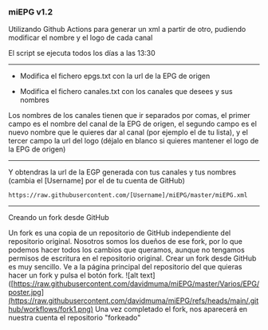 ### miEPG   v1.2

Utilizando Github Actions para generar un xml a partir de otro, pudiendo modificar el nombre y el logo de cada canal

El script se ejecuta todos los días a las 13:30

***
- Modifica el fichero epgs.txt con la url de la EPG de origen

- Modifica el fichero canales.txt con los canales que desees y sus nombres

Los nombres de los canales tienen que ir separados por comas, el primer campo es el nombre del canal de la EPG de origen, el segundo campo es el nuevo nombre que le quieres dar al canal (por ejemplo el de tu lista), y el tercer campo la url del logo (déjalo en blanco si quieres mantener el logo de la EPG de origen)
***
Y obtendras la url de la EGP generada con tus canales y tus nombres (cambia el [Username] por el de tu cuenta de GitHub)
```
https://raw.githubusercontent.com/[Username]/miEPG/master/miEPG.xml
```

***

Creando un fork desde GitHub

Un fork es una copia de un repositorio de GitHub independiente del repositorio original. Nosotros somos los dueños de ese fork, por lo que podemos hacer todos los cambios que queramos, aunque no tengamos permisos de escritura en el repositorio original.
Crear un fork desde GitHub es muy sencillo. Ve a la página principal del repositorio del que quieras hacer un fork y pulsa el botón fork.
![alt text]([https://raw.githubusercontent.com/davidmuma/miEPG/master/Varios/EPG/poster.jpg](https://raw.githubusercontent.com/davidmuma/miEPG/refs/heads/main/.github/workflows/fork1.png)
Una vez completado el fork, nos aparecerá en nuestra cuenta el repositorio "forkeado"
